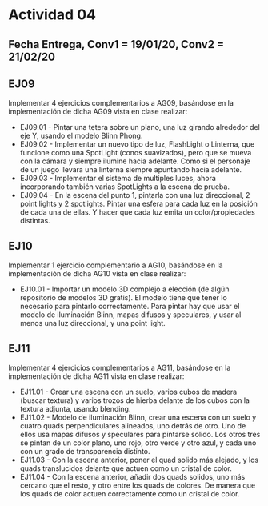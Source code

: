 # Actividad 04

## Fecha Entrega, Conv1 = 19/01/20, Conv2 = 21/02/20

## EJ09

Implementar 4 ejercicios complementarios a AG09, basándose en la implementación de dicha AG09 vista en clase realizar:

- EJ09.01 - Pintar una tetera sobre un plano, una luz girando alrededor del eje Y, usando el modelo Blinn Phong.
- EJ09.02 - Implementar un nuevo tipo de luz, FlashLight o Linterna, que funcione como una SpotLight (conos suavizados), pero que se mueva con la cámara y siempre ilumine hacia adelante. Como si el personaje de un juego llevara una linterna siempre apuntando hacia adelante.
- EJ09.03 - Implementar el sistema de multiples luces, ahora incorporando también varias SpotLights a la escena de prueba.
- EJ09.04 - En la escena del punto 1, pintarla con una luz direccional, 2 point lights y 2 spotlights. Pintar una esfera para cada luz en la posición de cada una de ellas. Y hacer que cada luz emita un color/propiedades distintas.

## EJ10

Implementar 1 ejercicio complementario a AG10, basándose en la implementación de dicha AG10 vista en clase realizar:

- EJ10.01 - Importar un modelo 3D complejo a elección (de algún repositorio de modelos 3D gratis). El modelo tiene que tener lo necesario para pintarlo correctamente. Para pintar hay que usar el modelo de iluminación Blinn, mapas difusos y speculares, y usar al menos una luz direccional, y una point light.

## EJ11

Implementar 4 ejercicios complementarios a AG11, basándose en la implementación de dicha AG11 vista en clase realizar:

- EJ11.01 - Crear una escena con un suelo, varios cubos de madera (buscar textura) y varios trozos de hierba delante de los cubos con la textura adjunta, usando blending.
- EJ11.02 - Modelo de iluminación Blinn, crear una escena con un suelo y cuatro quads perpendiculares alineados, uno detrás de otro. Uno de ellos usa mapas difusos y speculares para pintarse solido. Los otros tres se pintan de un color plano, uno rojo, otro verde y otro azul, y cada uno con un grado de transparencia distinto.
- EJ11.03 - Con la escena anterior, poner el quad solido más alejado, y los quads translucidos delante que actuen como un cristal de color.
- EJ11.04 - Con la escena anterior, añadir dos quads solidos, uno más cercano que el resto, y otro entre los quads de colores. De manera que los quads de color actuen correctamente como un cristal de color.